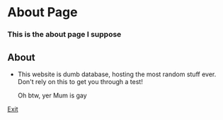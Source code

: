 # About Page
### This is the about page I suppose
## About
* This website is dumb database, hosting the most random stuff ever. Don't rely on this to get you through a test!

  Oh btw, yer Mum is gay

[Exit](README.md)
